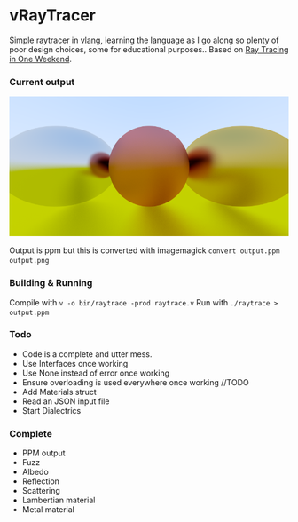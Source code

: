 # vRayTracer

Simple raytracer in [vlang](https://vlang.io), learning the language as I go along so plenty of poor design choices, some for educational purposes.. Based on [Ray Tracing in One Weekend](https://github.com/RayTracing/raytracinginoneweekend).

### Current output

![raytrace output](output.png)

Output is ppm but this is converted with imagemagick `convert output.ppm output.png`

### Building & Running

Compile with `v -o bin/raytrace -prod raytrace.v`
Run with `./raytrace > output.ppm`

### Todo

* Code is a complete and utter mess.
* Use Interfaces once working
* Use None instead of error once working
* Ensure overloading is used everywhere once working //TODO
* Add Materials struct
* Read an JSON input file
* Start Dialectrics

### Complete

* PPM output
* Fuzz
* Albedo
* Reflection
* Scattering
* Lambertian material
* Metal material

